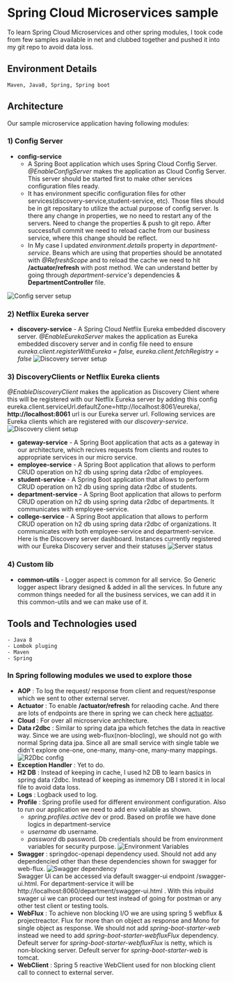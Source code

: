 
# Spring Cloud Microservices sample
To learn Spring Cloud Microservices and other spring modules, I took code from few samples available in net and clubbed together and pushed it into my git repo to avoid data loss. 

## Environment Details
	Maven, Java8, Spring, Spring boot

## Architecture
Our sample microservice application having following modules:
### 1) Config Server
- **config-service** 
	- A Spring Boot application which uses Spring Cloud Config Server. *@EnableConfigServer* makes the application as Cloud Config Server. This server should be started first to make other services configuration files ready.
	- It has environment specific configuration files for other services(discovery-service,student-service, etc). Those files should be in git repositary to utilize the actual purpose of config server. Is there any change in properties, we no need to restart any of the servers. Need to change the properties & push to git repo. After successfull commit we need to reload cache from our business service, where this change should be reflect. 
	- In My case I updated *environment.details* property in *department-service*. 
	Beans which are using that properties should be annotated with *@RefreshScope* and to reload the cache we need to hit **/actuator/refresh** with post method. We can understand better by going through *department-service's* dependencies & **DepartmentController** file. 

<img src="https://github.com/prasath116/spring-reactive-micro-service/blob/master/readme-images/ConfigServer.png" title="Config server setup"><br/>
### 2) Netflix Eureka server
- **discovery-service** - A Spring Cloud Netflix Eureka embedded discovery server. *@EnableEurekaServer* makes the application as Eureka embedded discovery server and in config file need to ensure *eureka.client.registerWithEureka = false,    eureka.client.fetchRegistry = false*
<img src="https://github.com/prasath116/spring-reactive-micro-service/blob/master/readme-images/DiscoveryServerConf.png" title="Discovery server setup"><br/>
### 3) DiscoveryClients or Netflix Eureka clients
*@EnableDiscoveryClient* makes the application as Discovery Client where this will be registered with our Netflix Eureka server by adding this config eureka.client.serviceUrl.defaultZone=http://localhost:8061/eureka/, **http://localhost:8061** url is our Eureka server url. Following services are Eureka clients which are registered with our *discovery-service*.
<img src="https://github.com/prasath116/spring-reactive-micro-service/blob/master/readme-images/DiscoveryClientConf.png" title="Discovery client setup"><br/>
- **gateway-service** - A Spring Boot application that acts as a gateway in our architecture, which recives requests from clients and routes to appropriate services in our micro service.
- **employee-service** -  A Spring Boot application that allows to perform CRUD operation on h2 db using spring data r2dbc of employees.
- **student-service** - A Spring Boot application that allows to perform CRUD operation on h2 db using spring data r2dbc of students.
- **department-service** -  A Spring Boot application that allows to perform CRUD operation on h2 db using spring data r2dbc of departments. It communicates with employee-service. 
- **college-service** -  A Spring Boot application that allows to perform CRUD operation on h2 db using spring data r2dbc of organizations. It communicates with both employee-service and department-service.
Here is the Discovery server dashboard. Instances currently registered with our Eureka Discovery server and their statuses
<img src="https://github.com/prasath116/spring-reactive-micro-service/blob/master/readme-images/DiscoveryServer.png" title="Server status"><br/>

### 4) Custom lib
- **common-utils** - Logger aspect is common for all service. So Generic logger aspect library designed & added in all the services. In future any common things needed for all the business services, we can add it in this common-utils and we can make use of it.

## Tools and Technologies used
	- Java 8
	- Lombok pluging 
	- Maven
	- Spring
### In Spring following modules we used to explore those 
- **AOP** : To log the request/ response from client and request/response which we sent to other external server.
- **Actuator** : To enable **/actuator/refresh** for relaoding cache. And there are lots of endpoints are there in spring we can check here [actuator](https://docs.spring.io/spring-boot/docs/current/reference/html/actuator.html).
- **Cloud** : For over all microservice architecture.
- **Data r2dbc** : Similar to spring data jpa which fetches the data in reactive way. Since we are using web-flux(non-blocling), we should not go with normal Spring data jpa. Since all are small service with single table we didn't explore one-one, one-many, many-one, many-many mappings.
<img src="https://github.com/prasath116/spring-reactive-micro-service/blob/master/readme-images/R2DbcConfig.PNG" title="R2Dbc config"><br/>
- **Exception Handler** : Yet to do.
- **H2 DB** : Instead of keeping in cache, I used h2 DB to learn basics in spring data r2dbc. Instead of keeping as inmemory DB I stored it in local file to avoid data loss.
- **Logs** : Logback used to log.
- **Profile** : Spring profile used for different environment configuration. Also to run our application we need to add env valiable as shown.
	- *spring.profiles.active* dev or prod. Based on profile we have done logics in department-service
	- *username* db username.
	- *password* db password. Db credentials should be from environment variables for security purpose.
			<img src="https://github.com/prasath116/spring-reactive-micro-service/blob/master/readme-images/EnvVariables.PNG" title="Environment Variables"><br/>
- **Swagger** : springdoc-openapi dependency used. Should not add any dependencied other than these dependencies shown for swagger for web-flux. 
<img src="https://github.com/prasath116/spring-reactive-micro-service/blob/master/readme-images/Swagger-dependency.PNG" title="Swagger dependency"><br/>
Swagger Ui can be accessed via default swagger-ui endpoint /swagger-ui.html. For department-service it will be http://localhost:8060/department/swagger-ui.html . With this inbuild swager ui we can proceed our test instead of going for postman or any other test client or testing tools.
- **WebFlux** : To achieve non blocking I/O we are using spring 5 webflux & projectreactor.  Flux for more than on object as response and Mono for single object as response. We should not add *spring-boot-starter-web* instead we need to add *spring-boot-starter-webfluxFlux* dependency.
Defeult server for *spring-boot-starter-webfluxFlux* is netty, which is non-blocking server.
Defeult server for  *spring-boot-starter-web* is tomcat.
- **WebClient** : Spring 5 reactive WebClient used for non blocking client call to connect to external server.
